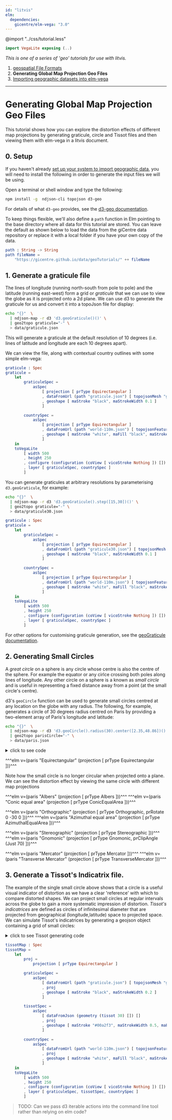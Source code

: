 ```yaml
---
id: "litvis"
elm:
  dependencies:
    gicentre/elm-vega: "3.0"
---
```


@import "../css/tutorial.less"

```elm {l=hidden}
import VegaLite exposing (..)
```

_This is one of a series of 'geo' tutorials for use with litvis._

1.  [geospatial File Formats](geoFormats.md)
2.  **Generating Global Map Projection Geo Files**
3.  [Importing geographic datasets into elm-vega](geoImporting.md)

---

# Generating Global Map Projection Geo Files

This tutorial shows how you can explore the distortion effects of different map projections by generating graticule, circle and Tissot files and then viewing them with elm-vega in a litvis document.

## 0. Setup

If you haven't already [set up your system to import geographic data](importingGeo.md), you will need to install the following in order to generate the input files we will be using.

Open a terminal or shell window and type the following:

```bash
npm install -g  ndjson-cli topojson d3-geo
```

For details of what `d3-geo` provides, see the [d3-geo documentation](https://github.com/d3/d3-geo).

To keep things flexible, we'll also define a `path` function in Elm pointing to the base directory where all data for this tutorial are stored.
You can leave the default as shown below to load the data from the giCentre data repository or replace it with a local folder if you have your own copy of the data.

```elm {l}
path : String -> String
path fileName =
    "https://gicentre.github.io/data/geoTutorials/" ++ fileName
```

## 1. Generate a graticule file

The lines of longitude (running north-south from pole to pole) and the latitude (running east-west) form a grid or _graticule_ that we can use to view the globe as it is projected onto a 2d plane.
We can use d3 to generate the graticule for us and convert it into a topoJson file for display:

```bash
echo "{}"  \
  | ndjson-map -r d3 'd3.geoGraticule()()' \
  | geo2topo graticule="-" \
  > data/graticule.json
```

This will generate a graticule at the default resolution of 10 degrees (i.e. lines of latitude and longitude are each 10 degrees apart).

We can view the file, along with contextual country outlines with some simple elm-vega:

```elm {l v s}
graticule : Spec
graticule =
    let
        graticuleSpec =
            asSpec
                [ projection [ prType Equirectangular ]
                , dataFromUrl (path "graticule.json") [ topojsonMesh "graticule" ]
                , geoshape [ maStroke "black", maStrokeWidth 0.1 ]
                ]

        countrySpec =
            asSpec
                [ projection [ prType Equirectangular ]
                , dataFromUrl (path "world-110m.json") [ topojsonFeature "countries1" ]
                , geoshape [ maStroke "white", maFill "black", maStrokeWidth 0.1, maFillOpacity 0.1 ]
                ]
    in
    toVegaLite
        [ width 500
        , height 250
        , configure (configuration (coView [ vicoStroke Nothing ]) [])
        , layer [ graticuleSpec, countrySpec ]
        ]
```

You can generate graticules at arbitrary resolutions by parameterising `d3.geoGraticule`, for example:

```bash
echo "{}"  \
  | ndjson-map -r d3 'd3.geoGraticule().step([15,30])()' \
  | geo2topo graticule="-" \
  > data/graticule30.json
```

```elm {v s}
graticule : Spec
graticule =
    let
        graticuleSpec =
            asSpec
                [ projection [ prType Equirectangular ]
                , dataFromUrl (path "graticule30.json") [ topojsonMesh "graticule" ]
                , geoshape [ maStroke "black", maStrokeWidth 0.1 ]
                ]

        countrySpec =
            asSpec
                [ projection [ prType Equirectangular ]
                , dataFromUrl (path "world-110m.json") [ topojsonFeature "countries1" ]
                , geoshape [ maStroke "white", maFill "black", maStrokeWidth 0.1, maFillOpacity 0.1 ]
                ]
    in
    toVegaLite
        [ width 500
        , height 250
        , configure (configuration (coView [ vicoStroke Nothing ]) [])
        , layer [ graticuleSpec, countrySpec ]
        ]
```

For other options for customising graticule generation, see the [geoGraticule documentation](https://github.com/d3/d3-geo/blob/master/README.md#geoGraticule).

## 2. Generating Small Circles

A _great circle_ on a sphere is any circle whose centre is also the centre of the sphere.
For example the equator or any cirlce crossing both poles along lines of longitude.
Any other circle on a sphere is a known as _small circle_ and is useful in representing a fixed distance away from a point (at the small circle's centre).

d3's `geoCircle` function can be used to generate small circles centred at any location on the globe with any radius.
The following, for example, generates a circle of 30 degrees radius centred on Paris by providing a two-element array of Paris's longitude and latitude:

```bash
echo "{}"  \
  | ndjson-map -r d3 'd3.geoCircle().radius(30).center([2.35,48.86])()' \
  | geo2topo parisCircle="-" \
  > data/paris.json
```

<details><summary>click to see code</summary>

```elm {l}
type alias Proj =
    ( VLProperty, Spec )


paris : String -> Proj -> Spec
paris projName proj =
    let
        pDetails =
            [ width 300, height 200, proj ]

        graticuleSpec =
            asSpec
                (pDetails
                    ++ [ dataFromUrl (path "graticule.json") [ topojsonMesh "graticule" ]
                       , geoshape [ maStroke "black", maFilled False, maStrokeWidth 0.1 ]
                       ]
                )

        countrySpec =
            asSpec
                (pDetails
                    ++ [ dataFromUrl (path "world-110m.json") [ topojsonFeature "countries1" ]
                       , geoshape [ maStroke "white", maFill "black", maStrokeWidth 0.1, maFillOpacity 0.1 ]
                       ]
                )

        circleSpec =
            asSpec
                (pDetails
                    ++ [ dataFromUrl (path "paris.json") [ topojsonFeature "parisCircle" ]
                       , geoshape [ maStroke "#00a2f3", maFill "#00a2f3", maFillOpacity 0.3 ]
                       ]
                )
    in
    toVegaLite
        [ title (projName ++ " projection")
        , configure (configuration (coView [ vicoStroke Nothing ]) [])
        , layer [ graticuleSpec, countrySpec, circleSpec ]
        ]
```

</details>

^^^elm v=(paris "Equirectangular" (projection [ prType Equirectangular ]))^^^

Note how the small circle is no longer circular when projected onto a plane.
We can see the distortion effect by viewing the same circle with different map projections

^^^elm v=(paris "Albers" (projection [ prType Albers ]))^^^
^^^elm v=(paris "Conic equal area" (projection [ prType ConicEqualArea ]))^^^

^^^elm v=(paris "Orthographic" (projection [ prType Orthographic, prRotate 0 -30 0 ]))^^^
^^^elm v=(paris "Azimuthal equal area" (projection [ prType AzimuthalEqualArea ]))^^^

^^^elm v=(paris "Stereographic" (projection [ prType Stereographic ]))^^^
^^^elm v=(paris "Gnomonic" (projection [ prType Gnomonic, prClipAngle (Just 70) ]))^^^

^^^elm v=(paris "Mercator" (projection [ prType Mercator ]))^^^
^^^elm v=(paris "Transverse Mercator" (projection [ prType TransverseMercator ]))^^^

## 3. Generate a Tissot's Indicatrix file.

The example of the single small circle above shows that a circle is a useful visual indicator of distortion as we have a clear 'reference' with which to compare distorted shapes.
We can project small circles at regular intervals across the globe to gain a more systematic impression of distortion.
_Tissot's indicatrices_ are defined as circles of infinitesimal diameter that are projected from geographical (longitude,latitude) space to projected space.
We can simulate Tissot's indicatrices by generating a geojson object containing a grid of small circles:

<details><summary>click to see Tissot generating code</summary>

```elm {l}
range : Float -> Float -> Float -> List Float
range mn mx step =
    List.range 0 ((mx - mn) / step |> round) |> List.map (\x -> mn + (toFloat x * step))


tissot : Float -> Geometry
tissot gStep =
    let
        degToRad15 x =
            15 * degToRad (toFloat x)

        degToRad x =
            x * pi / 180

        radToDeg x =
            x * 180 / pi

        rnd x =
            (x * 10 |> round |> toFloat) / 10

        circle cLng cLat r =
            let
                circ i =
                    let
                        lat =
                            cLat + radToDeg (degToRad r * cos (degToRad15 i))
                    in
                    ( rnd <| cLng + radToDeg (degToRad r / cos (degToRad lat) * sin (degToRad15 i)), rnd lat )
            in
            List.map circ (List.range 0 24)

        circles lng =
            List.map (\i -> circle lng i 2.5) (range -80 80 20)
    in
    geoPolygons <| List.map (\lng -> circles lng) (range -180 160 30)
```

</details>

```elm {v l s}
tissotMap : Spec
tissotMap =
    let
        proj =
            projection [ prType Equirectangular ]

        graticuleSpec =
            asSpec
                [ dataFromUrl (path "graticule.json") [ topojsonMesh "graticule" ]
                , proj
                , geoshape [ maStroke "black", maStrokeWidth 0.2 ]
                ]

        tissotSpec =
            asSpec
                [ dataFromJson (geometry (tissot 30) []) []
                , proj
                , geoshape [ maStroke "#00a2f3", maStrokeWidth 0.5, maFill "#00a2f3", maFillOpacity 0.1 ]
                ]

        countrySpec =
            asSpec
                [ dataFromUrl (path "world-110m.json") [ topojsonFeature "countries1" ]
                , proj
                , geoshape [ maStroke "white", maFill "black", maStrokeWidth 0.1, maFillOpacity 0.1 ]
                ]
    in
    toVegaLite
        [ width 500
        , height 250
        , configure (configuration (coView [ vicoStroke Nothing ]) [])
        , layer [ graticuleSpec, tissotSpec, countrySpec ]
        ]
```

> TODO: Can we pass d3 iterable actions into the command line tool rather than relying on elm code?
